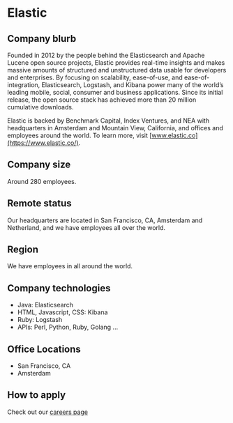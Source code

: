 # Elastic

## Company blurb

Founded in 2012 by the people behind the Elasticsearch and Apache Lucene open source projects, Elastic provides real-time insights and makes massive amounts of structured and unstructured data usable for developers and enterprises. By focusing on scalability, ease-of-use, and ease-of-integration, Elasticsearch, Logstash, and Kibana power many of the world’s leading mobile, social, consumer and business applications. Since its initial release, the open source stack has achieved more than 20 million cumulative downloads.

Elastic is backed by Benchmark Capital, Index Ventures, and NEA with headquarters in Amsterdam and Mountain View, California, and offices and employees around the world. To learn more, visit [www.elastic.co](https://www.elastic.co/).

## Company size

Around 280 employees.

## Remote status

Our headquarters are located in San Francisco, CA, Amsterdam and Netherland, and we have employees all over the world.

## Region

We have employees in all around the world.

## Company technologies

- Java: Elasticsearch
- HTML, Javascript, CSS: Kibana
- Ruby: Logstash
- APIs: Perl, Python, Ruby, Golang ...

## Office Locations

- San Francisco, CA
- Amsterdam

## How to apply

Check out our [careers page](https://www.elastic.co/about/careers)
